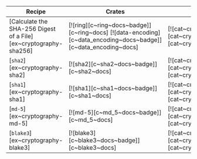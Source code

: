 | Recipe | Crates | Categories |
|--------|--------|------------|
| [Calculate the SHA-256 Digest of a File][ex~cryptography-sha256] | [![ring][c~ring~docs~badge]][c~ring~docs] [![data-encoding][c~data_encoding~docs~badge]][c~data_encoding~docs] | [![cat~cryptography][cat~cryptography~badge]][cat~cryptography] |
| [`sha2`][ex~cryptography-sha2] | [![sha2][c~sha2~docs~badge]][c~sha2~docs] | [![cat~cryptography][cat~cryptography~badge]][cat~cryptography] |
| [`sha1`][ex~cryptography-sha1] | [![sha1][c~sha1~docs~badge]][c~sha1~docs] | [![cat~cryptography][cat~cryptography~badge]][cat~cryptography] |
| [`md-5`][ex~cryptography-md-5] | [![md-5][c~md_5~docs~badge]][c~md_5~docs] | [![cat~cryptography][cat~cryptography~badge]][cat~cryptography] |
| [`blake3`][ex~cryptography-blake3] | [![blake3][c~blake3~docs~badge]][c~blake3~docs] | [![cat~cryptography][cat~cryptography~badge]][cat~cryptography] |
